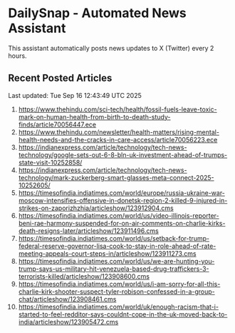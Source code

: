 # DailySnap - Automated News Assistant

This assistant automatically posts news updates to X (Twitter) every 2 hours.

## Recent Posted Articles

Last updated: Tue Sep 16 12:43:49 UTC 2025

1. https://www.thehindu.com/sci-tech/health/fossil-fuels-leave-toxic-mark-on-human-health-from-birth-to-death-study-finds/article70056447.ece
2. https://www.thehindu.com/newsletter/health-matters/rising-mental-health-needs-and-the-cracks-in-care-access/article70056223.ece
3. https://indianexpress.com/article/technology/tech-news-technology/google-sets-out-6-8-bln-uk-investment-ahead-of-trumps-state-visit-10252858/
4. https://indianexpress.com/article/technology/tech-news-technology/mark-zuckerberg-smart-glasses-meta-connect-2025-10252605/
5. https://timesofindia.indiatimes.com/world/europe/russia-ukraine-war-moscow-intensifies-offensive-in-donetsk-region-2-killed-9-injured-in-strikes-on-zaporizhzhia/articleshow/123912904.cms
6. https://timesofindia.indiatimes.com/world/us/video-illinois-reporter-beni-rae-harmony-suspended-for-on-air-comments-on-charlie-kirks-death-resigns-later/articleshow/123911496.cms
7. https://timesofindia.indiatimes.com/world/us/setback-for-trump-federal-reserve-governor-lisa-cook-to-stay-in-role-ahead-of-rate-meeting-appeals-court-steps-in/articleshow/123911273.cms
8. https://timesofindia.indiatimes.com/world/us/we-are-hunting-you-trump-says-us-military-hit-venezuela-based-drug-traffickers-3-terrorists-killed/articleshow/123908600.cms
9. https://timesofindia.indiatimes.com/world/us/i-am-sorry-for-all-this-charlie-kirk-shooter-suspect-tyler-robison-confessed-in-a-group-chat/articleshow/123908461.cms
10. https://timesofindia.indiatimes.com/world/uk/enough-racism-that-i-started-to-feel-redditor-says-couldnt-cope-in-the-uk-moved-back-to-india/articleshow/123905472.cms
